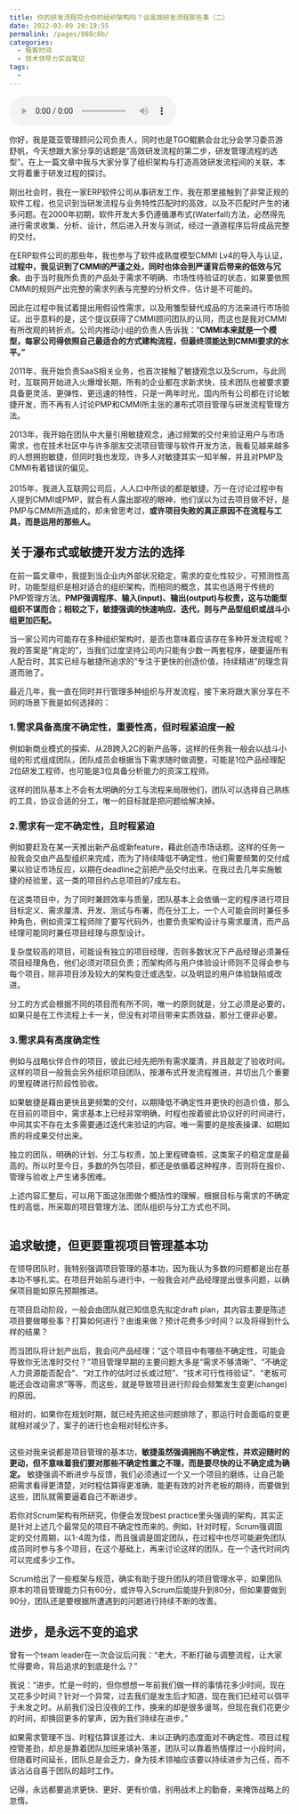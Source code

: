 ```yaml
---
title: 你的研发流程符合你的组织架构吗？谈高效研发流程那些事（二）
date: 2022-03-09 20:19:55
permalink: /pages/088c8b/
categories:
  - 极客时间
  - 技术领导力实战笔记
tags:
  - 
---
```

<audio title="第50讲.你的研发流程符合你的组织架构吗？谈高效研发流程那些事（二）" src="https://static001.geekbang.org/resource/audio/0e/1d/0e6d88a31a92e41a81df5de32bd9f61d.mp3" controls="controls"></audio> 
<p>你好，我是箴亚管理顾问公司负责人，同时也是TGO鲲鹏会台北分会学习委员游舒帆，今天想跟大家分享的话题是“高效研发流程的第二步，研发管理流程的选型”。在上一篇文章中我与大家分享了组织架构与打造高效研发流程间的关联，本文将着重于研发过程的探讨。</p><p>刚出社会时，我在一家ERP软件公司从事研发工作，我在那里接触到了非常正规的软件工程，也见识到当研发流程与业务特性匹配时的高效，以及不匹配时产生的诸多问题。在2000年初期，软件开发大多仍遵循瀑布式(Waterfall)方法，必然得先进行需求收集、分析、设计，然后进入开发与测试，经过一道道程序后将成品完整的交付。</p><p>在ERP软件公司的那些年，我也参与了软件成熟度模型CMMI Lv4的导入与认证，<strong>过程中，我见识到了CMMI的严谨之处，同时也体会到严谨背后带来的低效与冗余</strong>。由于当时我所负责的产品处于需求不明确、市场性待验证的状态，如果要依照CMMI的规则产出完整的需求列表与完整的分析文件，估计是不可能的。</p><p>因此在过程中我试着提出用假设性需求，以及用雏型替代成品的方法来进行市场验证。出乎意料的是，这个提议获得了CMMI顾问团队的认同，而这也是我对CMMI有所改观的转折点。公司内推动小组的负责人告诉我：“<strong>CMMI本来就是一个模型，每家公司得依照自己最适合的方式建构流程，但最终须能达到CMMI要求的水平。”</strong></p><!-- [[[read_end]]] --><p>2011年，我开始负责SaaS相关业务，也首次接触了敏捷观念以及Scrum，与此同时，互联网开始进入火爆增长期，所有的企业都在求新求快，技术团队也被要求要具备更灵活、更弹性、更迅速的特性，只是一两年时光，国内所有公司都在讨论敏捷开发，而不再有人讨论PMP和CMMI所主张的瀑布式项目管理与研发流程管理方法。</p><p>2013年，我开始在团队中大量引用敏捷观念，通过频繁的交付来验证用户与市场需求，也在技术社区中与许多朋友交流项目管理与软件开发方法，我看见越来越多的人想拥抱敏捷，但同时我也发现，许多人对敏捷其实一知半解，并且对PMP及CMMI有着错误的偏见。<br>
&nbsp;<br>
2015年，我进入互联网公司后，人人口中所谈的都是敏捷，万一在讨论过程中有人提到CMMI或PMP，就会有人露出鄙视的眼神，他们误以为过去项目做不好，是PMP与CMMI所造成的，却未曾思考过，<strong>或许项目失败的真正原因不在流程与工具，而是运用的那些人。</strong></p><h2>关于瀑布式或敏捷开发方法的选择</h2><p>在前一篇文章中，我提到当企业内外部状况稳定，需求的变化性较少，可预测性高时，功能型组织是相对适合的组织架构，而相同的概念，其实也适用于传统的PMP管理方法。<strong>PMP强调程序、输入(input)、输出(output)与权责，这与功能型组织不谋而合；相较之下，敏捷强调的快速响应、迭代，则与产品型组织或战斗小组更加匹配。</strong></p><p>当一家公司内可能存在多种组织架构时，是否也意味着应该存在多种开发流程呢？我的答案是”肯定的”，当我们过度坚持公司内只能有少数一两套程序，硬要逼所有人配合时，其实已经与敏捷所追求的“专注于更快的创造价值，持续精进”的理念背道而驰了。</p><p>最近几年，我一直在同时并行管理多种组织与开发流程，接下来将跟大家分享在不同的场景下我是如何选择的：</p><h3>1.需求具备高度不确定性，重要性高，但时程紧迫度一般</h3><p>例如新商业模式的探索、从2B跨入2C的新产品等，这样的任务我一般会以战斗小组的形式组成团队，团队成员会根据当下需求随时做调整，可能是1位产品经理配2位研发工程师，也可能是3位具备分析能力的资深工程师。</p><p>这样的团队基本上不会有太明确的分工与流程来局限他们，团队可以选择自己熟练的工具，协议合适的分工，唯一的目标就是把问题给解决掉。</p><h3>2.需求有一定不确定性，且时程紧迫</h3><p>例如要赶及在某一天推出新产品或新feature，藉此创造市场话题。这样的任务一般我会交由产品型组织来完成，而为了持续降低不确定性，他们需要频繁的交付成果以验证市场反应，以期在deadline之前把产品交付出来。在我过去几年实施敏捷的经验里，这一类的项目约占总项目的7成左右。</p><p>在这类项目中，为了同时兼顾效率与质量，团队基本上会依循一定的程序进行项目目标定义、需求厘清、开发、测试与布署，而在分工上，一个人可能会同时兼任多种角色，例如资深工程师除了要写代码外，也要负责架构设计与需求厘清，而产品经理可能同时兼任项目经理与原型设计。</p><p>复杂度较高的项目，可能设有独立的项目经理，否则多数状况下产品经理必须兼任项目经理角色，他们必须对项目负责；而架构师与用户体验设计师则不见得会参与每个项目，除非项目涉及较大的架构变迁或选型，以及明显的用户体验缺陷或改进。</p><p>分工的方式会根据不同的项目而有所不同，唯一的原则就是，分工必须是必要的，如果只是在工作流程上卡一关，但没有对项目带来实质效益，那分工便非必要。</p><h3>3.需求具有高度确定性</h3><p>例如与战略伙伴合作的项目，彼此已经先把所有需求厘清，并且敲定了验收时间。这样的项目一般我会另外组织项目团队，按瀑布式开发流程推进，并切出几个重要的里程碑进行阶段性验收。</p><p>如果敏捷是藉由更快且更频繁的交付，以期降低不确定性并更快的创造价值，那么在目前的项目中，需求基本上已经非常明确，时程也按着彼此协议好的时间进行，中间其实不存在太多需要通过迭代来验证的内容。唯一需要的是按表操课、如期如质的将成果交付出来。</p><p>独立的团队，明确的计划、分工与权责，加上里程碑查核，这类案子的稳定度是最高的。所以时至今日，多数的外包项目，都还是依循着这种程序，否则将在报价、管理与验收上产生诸多困难。</p><p>上述内容汇整后，可以用下面这张图做个概括性的理解，根据目标与需求的不确定性的高低，所采取的项目管理方法、团队组织与分工方式也不同。</p><p><img src="https://static001.geekbang.org/resource/image/65/48/65acf655f238ec51c1e5fa291371f448.png" alt=""></p><h2>追求敏捷，但更要重视项目管理基本功</h2><p>在领导团队时，我特别强调项目管理的基本功，因为我认为多数的问题都是出在基本功不够扎实。在项目开始前与进行中，一般我会对产品经理提出很多问题，以确保项目能如原先预期推进。</p><p>在项目启动阶段，一般会由团队就已知信息先拟定draft plan，其内容主要是陈述项目要做哪些事？打算如何进行？由谁来做？预计花费多少时间？以及将得到什么样的结果？</p><p>而当团队将计划产出后，我会问产品经理：“这个项目中有哪些不确定性，可能会导致你无法准时交付？”项目管理早期的主要问题大多是“需求不够清晰”、“不确定人力资源能否配合”、“对工作的估时过长或过短”、“技术可行性待验证”、“老板可能还会改动需求”等等，而这些，就是导致项目进行阶段会频繁发生变更(change)的原因。</p><p>相对的，如果你在规划时期，就已经先把这些问题排除了，那运行时会面临的变更就相对减少了，案子的进行也会相对轻松许多。</p><p><img src="https://static001.geekbang.org/resource/image/fe/3e/fe8e8d26acb3637518639178d33a613e.png" alt=""></p><p>这些对我来说都是项目管理的基本功，<strong>敏捷虽然强调拥抱不确定性，并欢迎随时的更动，但不意味着我们要对那些不确定性置之不理，而是要尽快的让不确定成为确定。</strong> 敏捷强调不断进步与反馈，我们必须通过一个又一个项目的磨练，让自己能把需求看得更清楚，对时程估算得更准确，能更有效的对齐老板的期待，而要做到这些，团队就需要逼着自己不断进步。</p><p>若你对Scrum架构有所研究，你便会发现best practice里头强调的架构，其实正是针对上述几个最常见的项目不确定性而来的。例如，针对时程，Scrum强调固定的交付周期，以1-4周为佳，而且强调是固定团队，在过程中也尽可能避免团队成员同时参与多个项目，在这个基础上，再来讨论这样的团队，在一个迭代时间内可以完成多少工作。</p><p>Scrum给出了一些框架与规范，确实有助于提升团队的项目管理水平，如果团队原本的项目管理能力只有60分，或许导入Scrum后能提升到80分，但如果要做到90分，团队还是要根据所遭遇到的问题进行持续不断的改善。</p><h2>进步，是永远不变的追求</h2><p>曾有一个team leader在一次会议后问我：“老大，不断打破与调整流程，让大家忙得要命，背后追求的到底是什么？”</p><p>我说：“进步。忙是一时的，但你想想一年前我们做一样的事情花多少时间，现在又花多少时间？针对一个异常，过去我们是发生后才知道，现在我们已经可以弭平于未发之时。从前我们没日没夜的工作，换来的却是很多谩骂，但现在我们花更少的时间，却换回更多的掌声，因为我们持续在进步。”</p><p>如果需求管理不当、时程估算误差过大、未以正确的态度面对不确定性、项目过程控管差劲，却总是靠着团队加班来填补落差，团队可以靠着热情撑过一小段时间，但随着时间延长，团队总是会乏力，身为技术领袖应该要以持续进步为己任，而不该沾沾自喜于团队的超时工作。</p><p>记得，永远都要追求更快、更好、更有价值，别用战术上的勤奋，来掩饰战略上的怠惰。</p><p></p>